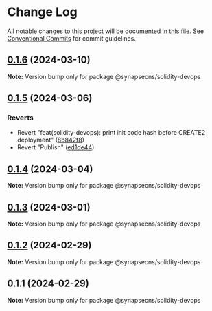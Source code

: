 # Change Log

All notable changes to this project will be documented in this file.
See [Conventional Commits](https://conventionalcommits.org) for commit guidelines.

## [0.1.6](https://github.com/synapsecns/sanguine/compare/@synapsecns/solidity-devops@0.1.5...@synapsecns/solidity-devops@0.1.6) (2024-03-10)

**Note:** Version bump only for package @synapsecns/solidity-devops





## [0.1.5](https://github.com/synapsecns/sanguine/compare/@synapsecns/solidity-devops@0.2.0...@synapsecns/solidity-devops@0.1.5) (2024-03-06)


### Reverts

* Revert "feat(solidity-devops): print init code hash before CREATE2 deployment" ([8b842f8](https://github.com/synapsecns/sanguine/commit/8b842f8fbdc036d647a9fc4eb668b01d9d03aa6b))
* Revert "Publish" ([ed1de44](https://github.com/synapsecns/sanguine/commit/ed1de4437ae4426c929b514b06116ea624311465))





## [0.1.4](https://github.com/synapsecns/sanguine/compare/@synapsecns/solidity-devops@0.1.3...@synapsecns/solidity-devops@0.1.4) (2024-03-04)

**Note:** Version bump only for package @synapsecns/solidity-devops





## [0.1.3](https://github.com/synapsecns/sanguine/compare/@synapsecns/solidity-devops@0.1.2...@synapsecns/solidity-devops@0.1.3) (2024-03-01)

**Note:** Version bump only for package @synapsecns/solidity-devops





## [0.1.2](https://github.com/synapsecns/sanguine/compare/@synapsecns/solidity-devops@0.1.1...@synapsecns/solidity-devops@0.1.2) (2024-02-29)

**Note:** Version bump only for package @synapsecns/solidity-devops





## 0.1.1 (2024-02-29)

**Note:** Version bump only for package @synapsecns/solidity-devops

